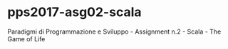 # pps2017-asg02-scala
Paradigmi di Programmazione e Sviluppo - Assignment n.2 - Scala - The Game of Life
